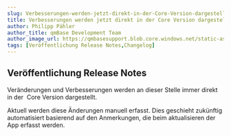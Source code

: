 ```yaml
---
slug: Verbesserungen-werden-jetzt-direkt-in-der-Core-Version-dargestellt_
title: Verbesserungen werden jetzt direkt in der Core Version dargestellt.
author: Philipp Pähler
author_title: qmBase Development Team
author_image_url: https://qmbasesupport.blob.core.windows.net/static-assets/img/persons/paehler_round.png
tags: [Veröffentlichung Release Notes,Changelog]
---
```

## Veröffentlichung Release Notes

Veränderungen und Verbesserungen werden an dieser Stelle immer direkt in der  Core Version dargestellt.

Aktuell werden diese Änderungen manuell erfasst. Dies geschieht zukünftig automatisiert basierend auf den Anmerkungen, die beim aktualisieren der App erfasst werden.